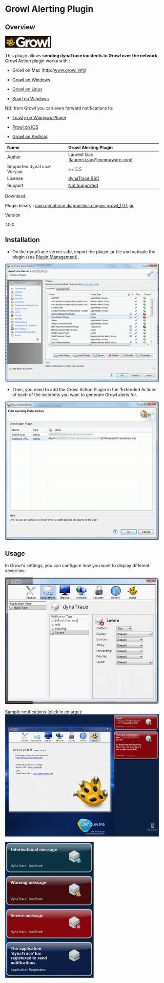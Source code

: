# Growl Alerting Plugin

## Overview

![images_community/download/attachments/123634699/icon.png](images_community/download/attachments/123634699/icon.png)

This plugin allows **sending dynaTrace incidents to Growl over the network**.  
Growl Action plugin works with :

  * Growl on Mac (http:/www.growl.info) 

  * [Growl on Windows](http://www.growlforwindows.com/gfw/)

  * [Growl on Linux](http://mattn.github.io/growl-for-linux/)

  * [Snarl on Windows](http://snarl.fullphat.net/)

NB: from Growl you can even forward notifications to:

  * [Toasty on Windows Phone](http://blog.growlforwindows.com/2010/10/toasty-notifications-for-windows-phone.html)

  * [Prowl on iOS](http://www.prowlapp.com/)

  * [Growl on Android](https://play.google.com/store/apps/details?id=com.growlforandroid.client&hl=en)

| Name |Growl Alerting Plugin
| :--- | :---
| Author | Laurent Izac (laurent.izac@compuware.com)
| Supported dynaTrace Version | >= 5.5
| License | [dynaTrace BSD](dynaTraceBSD.txt)
| Support | [Not Supported ](https://community.compuwareapm.com/community/display/DL/Support+Levels#SupportLevels-Community)



Download

Plugin binary : [com.dynatrace.diagnostics.plugins.growl_1.0.1.jar](attachments_123896085_1_com.dynatrace.diagnostics.plugins.growl_1.0.1.jar)





Version

1.0.0

## Installation

  * On the dynaTrace server side, import the plugin jar file and activate the plugin (see [Plugin Management](https://community/display/DOCDT55/Plugin+Management)). 

![images_community/download/attachments/123634699/dt_growl_plugin_install.png](images_community/download/attachments/123634699/dt_growl_plugin_install.png)

  * Then, you need to add the Growl Action Plugin in the 'Extended Actions' of each of the incidents you want to generate Growl alerts for. 

![images_community/download/attachments/123634699/dt_growl_plugin_config.png](images_community/download/attachments/123634699/dt_growl_plugin_config.png)

## Usage

In Growl's settings, you can configure how you want to display different severities:

![images_community/download/attachments/123634699/growl_application_settings.png](images_community/download/attachments/123634699/growl_application_settings.png)

Sample notifications (click to enlarge):  
![images_community/download/attachments/123634699/live_toasts.png](images_community/download/attachments/123634699/live_toasts.png)

![images_community/download/attachments/123634699/sample_notifications_using_iphone_style.png](images_community/download/attachments/123634699/sample_notifications_using_iphone_style.png)


